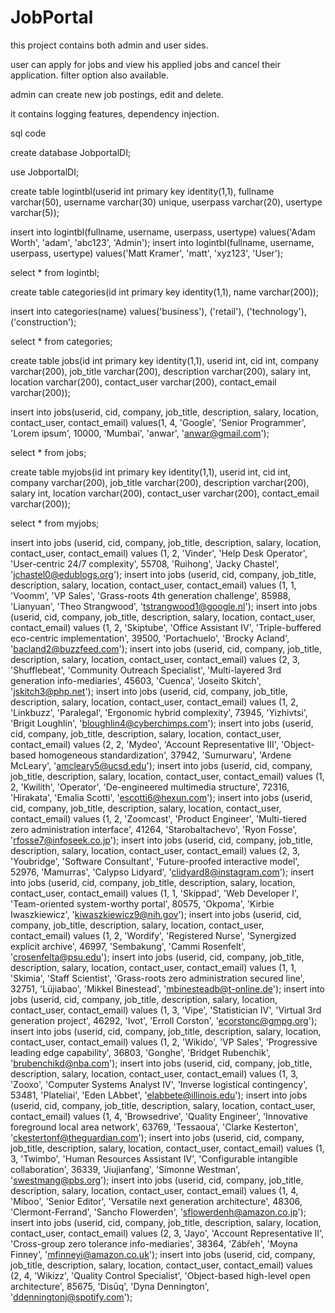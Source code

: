 # JobPortal


this project contains both admin and user sides.

user can apply for jobs and view his applied jobs and cancel their application.
filter option also available.

admin can create new job postings, edit and delete.


it contains logging features, dependency injection.



sql code


create database JobportalDI;

use JobportalDI;



create table logintbl(userid int primary key identity(1,1), fullname varchar(50), username varchar(30) unique, userpass varchar(20), usertype varchar(5));

insert into logintbl(fullname, username, userpass, usertype) values('Adam Worth', 'adam', 'abc123', 'Admin');
insert into logintbl(fullname, username, userpass, usertype) values('Matt Kramer', 'matt', 'xyz123', 'User');


select * from logintbl;






create table categories(id int primary key identity(1,1), name varchar(200));

insert into categories(name) values('business'), ('retail'), ('technology'), ('construction');

select * from categories;






create table jobs(id int primary key identity(1,1), userid int, cid int, company varchar(200), job_title varchar(200), description varchar(200),
salary int, location varchar(200), contact_user varchar(200), contact_email varchar(200));

insert into jobs(userid, cid, company, job_title, description, salary, location, contact_user, contact_email)
values(1, 4, 'Google', 'Senior Programmer', 'Lorem ipsum', 10000, 'Mumbai', 'anwar', 'anwar@gmail.com');

select * from jobs;





create table myjobs(id int primary key identity(1,1), userid int, cid int, company varchar(200), job_title varchar(200), description varchar(200),
salary int, location varchar(200), contact_user varchar(200), contact_email varchar(200));

select * from myjobs;






insert into jobs (userid, cid, company, job_title, description, salary, location, contact_user, contact_email) values (1, 2, 'Vinder', 'Help Desk Operator', 'User-centric 24/7 complexity', 55708, 'Ruihong', 'Jacky Chastel', 'jchastel0@edublogs.org');
insert into jobs (userid, cid, company, job_title, description, salary, location, contact_user, contact_email) values (1, 1, 'Voomm', 'VP Sales', 'Grass-roots 4th generation challenge', 85988, 'Lianyuan', 'Theo Strangwood', 'tstrangwood1@google.nl');
insert into jobs (userid, cid, company, job_title, description, salary, location, contact_user, contact_email) values (1, 2, 'Skiptube', 'Office Assistant IV', 'Triple-buffered eco-centric implementation', 39500, 'Portachuelo', 'Brocky Acland', 'bacland2@buzzfeed.com');
insert into jobs (userid, cid, company, job_title, description, salary, location, contact_user, contact_email) values (2, 3, 'Shufflebeat', 'Community Outreach Specialist', 'Multi-layered 3rd generation info-mediaries', 45603, 'Cuenca', 'Joseito Skitch', 'jskitch3@php.net');
insert into jobs (userid, cid, company, job_title, description, salary, location, contact_user, contact_email) values (1, 2, 'Linkbuzz', 'Paralegal', 'Ergonomic hybrid complexity', 73945, 'Yizhivtsi', 'Brigit Loughlin', 'bloughlin4@cyberchimps.com');
insert into jobs (userid, cid, company, job_title, description, salary, location, contact_user, contact_email) values (2, 2, 'Mydeo', 'Account Representative III', 'Object-based homogeneous standardization', 37942, 'Sumurwaru', 'Ardene McLeary', 'amcleary5@ucsd.edu');
insert into jobs (userid, cid, company, job_title, description, salary, location, contact_user, contact_email) values (1, 2, 'Kwilith', 'Operator', 'De-engineered multimedia structure', 72316, 'Hirakata', 'Emalia Scotti', 'escotti6@hexun.com');
insert into jobs (userid, cid, company, job_title, description, salary, location, contact_user, contact_email) values (1, 2, 'Zoomcast', 'Product Engineer', 'Multi-tiered zero administration interface', 41264, 'Starobaltachevo', 'Ryon Fosse', 'rfosse7@infoseek.co.jp');
insert into jobs (userid, cid, company, job_title, description, salary, location, contact_user, contact_email) values (2, 3, 'Youbridge', 'Software Consultant', 'Future-proofed interactive model', 52976, 'Mamurras', 'Calypso Lidyard', 'clidyard8@instagram.com');
insert into jobs (userid, cid, company, job_title, description, salary, location, contact_user, contact_email) values (1, 1, 'Skippad', 'Web Developer I', 'Team-oriented system-worthy portal', 80575, 'Okpoma', 'Kirbie Iwaszkiewicz', 'kiwaszkiewicz9@nih.gov');
insert into jobs (userid, cid, company, job_title, description, salary, location, contact_user, contact_email) values (1, 2, 'Wordify', 'Registered Nurse', 'Synergized explicit archive', 46997, 'Sembakung', 'Cammi Rosenfelt', 'crosenfelta@psu.edu');
insert into jobs (userid, cid, company, job_title, description, salary, location, contact_user, contact_email) values (1, 1, 'Skimia', 'Staff Scientist', 'Grass-roots zero administration secured line', 32751, 'Lüjiabao', 'Mikkel Binestead', 'mbinesteadb@t-online.de');
insert into jobs (userid, cid, company, job_title, description, salary, location, contact_user, contact_email) values (1, 3, 'Vipe', 'Statistician IV', 'Virtual 3rd generation project', 46292, 'Ivot', 'Erroll Corston', 'ecorstonc@gmpg.org');
insert into jobs (userid, cid, company, job_title, description, salary, location, contact_user, contact_email) values (1, 2, 'Wikido', 'VP Sales', 'Progressive leading edge capability', 36803, 'Gonghe', 'Bridget Rubenchik', 'brubenchikd@nba.com');
insert into jobs (userid, cid, company, job_title, description, salary, location, contact_user, contact_email) values (1, 3, 'Zooxo', 'Computer Systems Analyst IV', 'Inverse logistical contingency', 53481, 'Plateliai', 'Eden LAbbet', 'elabbete@illinois.edu');
insert into jobs (userid, cid, company, job_title, description, salary, location, contact_user, contact_email) values (1, 4, 'Browsedrive', 'Quality Engineer', 'Innovative foreground local area network', 63769, 'Tessaoua', 'Clarke Kesterton', 'ckestertonf@theguardian.com');
insert into jobs (userid, cid, company, job_title, description, salary, location, contact_user, contact_email) values (1, 3, 'Twimbo', 'Human Resources Assistant IV', 'Configurable intangible collaboration', 36339, 'Jiujianfang', 'Simonne Westman', 'swestmang@pbs.org');
insert into jobs (userid, cid, company, job_title, description, salary, location, contact_user, contact_email) values (1, 4, 'Miboo', 'Senior Editor', 'Versatile next generation architecture', 48306, 'Clermont-Ferrand', 'Sancho Flowerden', 'sflowerdenh@amazon.co.jp');
insert into jobs (userid, cid, company, job_title, description, salary, location, contact_user, contact_email) values (2, 3, 'Jayo', 'Account Representative II', 'Cross-group zero tolerance info-mediaries', 38364, 'Zábřeh', 'Moyna Finney', 'mfinneyi@amazon.co.uk');
insert into jobs (userid, cid, company, job_title, description, salary, location, contact_user, contact_email) values (2, 4, 'Wikizz', 'Quality Control Specialist', 'Object-based high-level open architecture', 85675, 'Disūq', 'Dyna Dennington', 'ddenningtonj@spotify.com');
